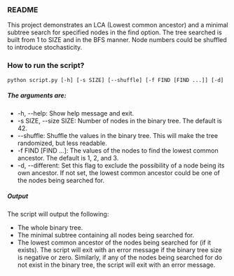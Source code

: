 ### README
This project demonstrates an LCA (Lowest common ancestor) and a minimal subtree search for specified nodes in the find option. The tree searched is built from 1 to SIZE and in the BFS manner. Node numbers could be shuffled to introduce stochasticity.

### How to run the script?
```
python script.py [-h] [-s SIZE] [--shuffle] [-f FIND [FIND ...]] [-d]
```

##### The arguments are:
 - -h, --help: Show help message and exit.
 - -s SIZE, --size SIZE: Number of nodes in the binary tree. The default is 42.
 - --shuffle: Shuffle the values in the binary tree. This will make the tree randomized, but less readable.
 - -f FIND [FIND ...]: The values of the nodes to find the lowest common ancestor. The default is 1, 2, and 3.
 - -d, --different: Set this flag to exclude the possibility of a node being its own ancestor. If not set, the lowest common ancestor could be one of the nodes being searched for.

##### Output
The script will output the following:
 - The whole binary tree.
 - The minimal subtree containing all nodes being searched for.
 - The lowest common ancestor of the nodes being searched for (if it exists).
The script will exit with an error message if the binary tree size is negative or zero. Similarly, if any of the nodes being searched for do not exist in the binary tree, the script will exit with an error message.
